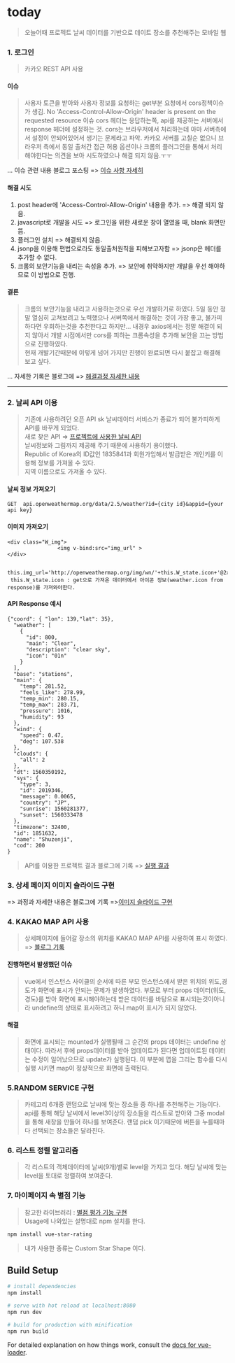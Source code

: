 # today

> 오늘어때 프로젝트 
> 날씨 데이터를 기반으로 데이트 장소를 추천해주는 모바일 웹


### 1. 로그인
> 카카오 REST API 사용

#### 이슈
> 사용자 토큰을 받아와 사용자 정보를 요청하는 get부분 요청에서 cors정책이슈가 생김.
> No 'Access-Control-Allow-Origin' header is present on the requested resource 이슈
> cors 헤더는 응답하는쪽, api를 제공하는 서버에서 response 헤더에 설정하는 것.
> cors는 브라우저에서 처리하는데 아마 서버측에서 설정이 안되어있어서 생기는 문제라고 파악.
> 카카오 서버를 고칠순 없으니 브라우저 측에서 동일 출처간 접근 허용 옵션이나 
> 크롬의 플러그인을 통해서 처리해야한다는 의견을 보아 시도하였으나 해결 되지 않음.ㅜㅜ       

... 이슈 관련 내용 블로그 포스팅 => [이슈 사항 자세히](https://footprint-of-nawin.tistory.com/36?category=875736)


#### 해결 시도   
1. post header에  'Access-Control-Allow-Origin' 내용을 추가. => 해결 되지 않음.
2. javascript로 개발을 시도 => 로그인을 위한 새로운 창이 열였을 때, blank 화면만 뜸.
3. 플러그인 설치 => 해결되지 않음.
4. jsonp을 이용해 편법으로라도 동일출처원칙을 피해보고자함 => jsonp은 헤더를 추가할 수 없다.
5. 크롬의 보안기능을 내리는 속성을 추가. => 보안에 취약하지만 개발을 우선 해야하므로 이 방법으로 진행.

#### 결론
> 크롬의 보안기능을 내리고 사용하는것으로 우선 개발하기로 하였다.
> 5일 동안 정말 열심히 고쳐보려고 노력했으나 서버쪽에서 해결하는 것이 가장 좋고, 불가피하다면 우회하는것을 추천한다고 하지만... 내경우 axios에서는 정말 해결이 되지 않아서 개발 시점에서만 cors를 피하는 크롬속성을 추가해 보안을 끄는 방법으로 진행하였다.    
> 현재 개발기간때문에 이렇게 넘어 가지만 진행이 완료되면 다시 붙잡고 해결해 보고 싶다.         


... 자세한 기록은 블로그에 => [해결과정 자세한 내용](https://footprint-of-nawin.tistory.com/37)



---

### 2. 날씨 API 이용
> 기존에 사용하려던 오픈 API sk 날씨데이터 서비스가 종료가 되어 불가피하게 API를 바꾸게 되었다.    
> 새로 찾은 API => [프로젝트에 사용한 날씨 API](https://openweathermap.org/current)        
> 날씨정보와 그림까지 제공해 주기 때문에 사용하기 용이했다.         
> Republic of Korea의 ID값인 1835841과 회원가입해서 발급받은 개인키를 이용해 정보를 가져올 수 있다.      
> 지역 이름으로도 가져올 수 있다.       
#### 날씨 정보 가져오기 
```
GET  api.openweathermap.org/data/2.5/weather?id={city id}&appid={your api key}
```
#### 이미지 가져오기     
```
<div class="W_img">
                <img v-bind:src="img_url" >
</div>

 this.img_url='http://openweathermap.org/img/wn/'+this.W_state.icon+'@2x.png';
 this.W_state.icon : get으로 가져온 데이터에서 아이콘 정보(weather.icon from response)를 가져와야한다.
```
#### API Response 예시
```
{"coord": { "lon": 139,"lat": 35},
  "weather": [
    {
      "id": 800,
      "main": "Clear",
      "description": "clear sky",
      "icon": "01n"
    }
  ],
  "base": "stations",
  "main": {
    "temp": 281.52,
    "feels_like": 278.99,
    "temp_min": 280.15,
    "temp_max": 283.71,
    "pressure": 1016,
    "humidity": 93
  },
  "wind": {
    "speed": 0.47,
    "deg": 107.538
  },
  "clouds": {
    "all": 2
  },
  "dt": 1560350192,
  "sys": {
    "type": 3,
    "id": 2019346,
    "message": 0.0065,
    "country": "JP",
    "sunrise": 1560281377,
    "sunset": 1560333478
  },
  "timezone": 32400,
  "id": 1851632,
  "name": "Shuzenji",
  "cod": 200
}
```
> API를 이용한 프로젝트 결과 블로그에 기록 => [실행 결과](https://footprint-of-nawin.tistory.com/39)



### 3. 상세 페이지 이미지 슬라이드 구현
=> 과정과 자세한 내용은 블로그에 기록 =>[이미지 슬라이드 구현](https://footprint-of-nawin.tistory.com/41?category=875736)
       
            
                


### 4. KAKAO MAP API 사용
> 상세페이지에 들어갈 장소의 위치를 KAKAO MAP API를 사용하여 표시 하였다.            
=> [블로그 기록](https://footprint-of-nawin.tistory.com/44)
#### 진행하면서 발생했던 이슈 
> vue에서 인스턴스 사이클의 순서에 따른 부모 인스턴스에서 받은 위치의 위도,경도가 화면에 표시가 안되는 문제가 발생하였다.
> 부모로 부터  props 데이터(위도,경도)를 받아 화면에 표시해야하는데 받은 데이터를 바탕으로 표시되는것이아니라 undefine의 상태로 표시하려고 하니 
> map이 표시가 되지 않았다.
#### 해결
> 화면에 표시되는 mounted가 실행될때 그 순간의 props 데이터는 undefine 상태이다. 따라서 후에 props데이터를 받아 업데이트가 된다면 
> 업데이트된 데이터는 수정이 일어났으므로 update가 실행된다. 이 부분에 맵을 그리는 함수를 다시 실행 시키면 map이 정상적으로 화면에 출력된다.        



### 5.RANDOM SERVICE 구현
> 카테고리 6개중 랜덤으로 날씨에 맞는 장소들 중 하나를 추천해주는 기능이다. 
> api를 통해 해당 날씨에서 level3이상의 장소들을 리스트로 받아와 그중 modal을 통해 새창을 만들어 하나를 보여준다.
> 랜덤 pick 이기때문에 버튼을 누를때마다 선택되는 장소들은 달라진다.

### 6. 리스트 정렬 알고리즘
> 각 리스트의 객체데이터에 날씨(9개)별로 level을 가지고 있다. 
> 해당 날씨에 맞는 level을 토대로 정렬하여 보여준다.

      
### 7. 마이페이지 속 별점 기능
> 참고한 라이브러리 : [별점 평가 기능 구현](https://github.com/craigh411/vue-star-rating)          
> Usage에 나와있는 설명대로 npm 설치를 한다.
```
npm install vue-star-rating
```
> 내가 사용한 종류는 Custom Star Shape 이다.




## Build Setup

``` bash
# install dependencies
npm install

# serve with hot reload at localhost:8080
npm run dev

# build for production with minification
npm run build
```

For detailed explanation on how things work, consult the [docs for vue-loader](http://vuejs.github.io/vue-loader).
